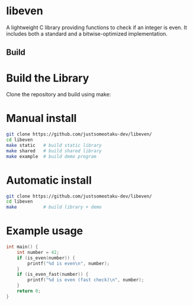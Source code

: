 # libeven
A lightweight C library providing functions to check if an integer is even. It includes both a standard and a bitwise-optimized implementation.
## Build
# Build the Library
Clone the repository and build using make:
# Manual install
```bash
git clone https://github.com/justsomeotaku-dev/libeven/
cd libeven
make static   # build static library
make shared   # build shared library
make example  # build demo program
```
# Automatic install
```bash
git clone https://github.com/justsomeotaku-dev/libeven/
cd libeven
make          # build library + demo
```
# Example usage
```C
int main() {
    int number = 42;
    if (is_even(number)) {
        printf("%d is even\n", number);
    }
    if (is_even_fast(number)) {
        printf("%d is even (fast check)\n", number);
    }
    return 0;
}
```

